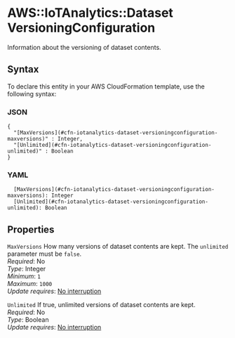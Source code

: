 # AWS::IoTAnalytics::Dataset VersioningConfiguration<a name="aws-properties-iotanalytics-dataset-versioningconfiguration"></a>

Information about the versioning of dataset contents\.

## Syntax<a name="aws-properties-iotanalytics-dataset-versioningconfiguration-syntax"></a>

To declare this entity in your AWS CloudFormation template, use the following syntax:

### JSON<a name="aws-properties-iotanalytics-dataset-versioningconfiguration-syntax.json"></a>

```
{
  "[MaxVersions](#cfn-iotanalytics-dataset-versioningconfiguration-maxversions)" : Integer,
  "[Unlimited](#cfn-iotanalytics-dataset-versioningconfiguration-unlimited)" : Boolean
}
```

### YAML<a name="aws-properties-iotanalytics-dataset-versioningconfiguration-syntax.yaml"></a>

```
  [MaxVersions](#cfn-iotanalytics-dataset-versioningconfiguration-maxversions): Integer
  [Unlimited](#cfn-iotanalytics-dataset-versioningconfiguration-unlimited): Boolean
```

## Properties<a name="aws-properties-iotanalytics-dataset-versioningconfiguration-properties"></a>

`MaxVersions` <a name="cfn-iotanalytics-dataset-versioningconfiguration-maxversions"></a>
How many versions of dataset contents are kept\. The `unlimited` parameter must be `false`\.  
_Required_: No  
_Type_: Integer  
_Minimum_: `1`  
_Maximum_: `1000`  
_Update requires_: [No interruption](https://docs.aws.amazon.com/AWSCloudFormation/latest/UserGuide/using-cfn-updating-stacks-update-behaviors.html#update-no-interrupt)

`Unlimited` <a name="cfn-iotanalytics-dataset-versioningconfiguration-unlimited"></a>
If true, unlimited versions of dataset contents are kept\.  
_Required_: No  
_Type_: Boolean  
_Update requires_: [No interruption](https://docs.aws.amazon.com/AWSCloudFormation/latest/UserGuide/using-cfn-updating-stacks-update-behaviors.html#update-no-interrupt)
